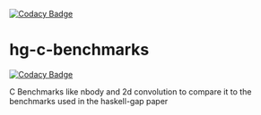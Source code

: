 [![Codacy Badge](https://api.codacy.com/project/badge/Grade/ce1a9657132149c4bd804b9777dda0c9)](https://www.codacy.com/app/fendor/hg-c-benchmarks?utm_source=github.com&amp;utm_medium=referral&amp;utm_content=fendor/hg-c-benchmarks&amp;utm_campaign=Badge_Grade)

# hg-c-benchmarks

[![Codacy Badge](https://api.codacy.com/project/badge/Grade/ce1a9657132149c4bd804b9777dda0c9)](https://www.codacy.com/app/fendor/hg-c-benchmarks?utm_source=github.com&utm_medium=referral&utm_content=fendor/hg-c-benchmarks&utm_campaign=badger)

C Benchmarks like nbody and 2d convolution to compare it to the benchmarks used in the haskell-gap paper
